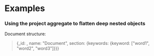 # Examples

### Using the project aggregate to flatten deep nested objects

Document structure: 
> {_id: <some value>, name: "Document", section: {keywords: {keyword: ["word1", "word2", "word3"]}}}

